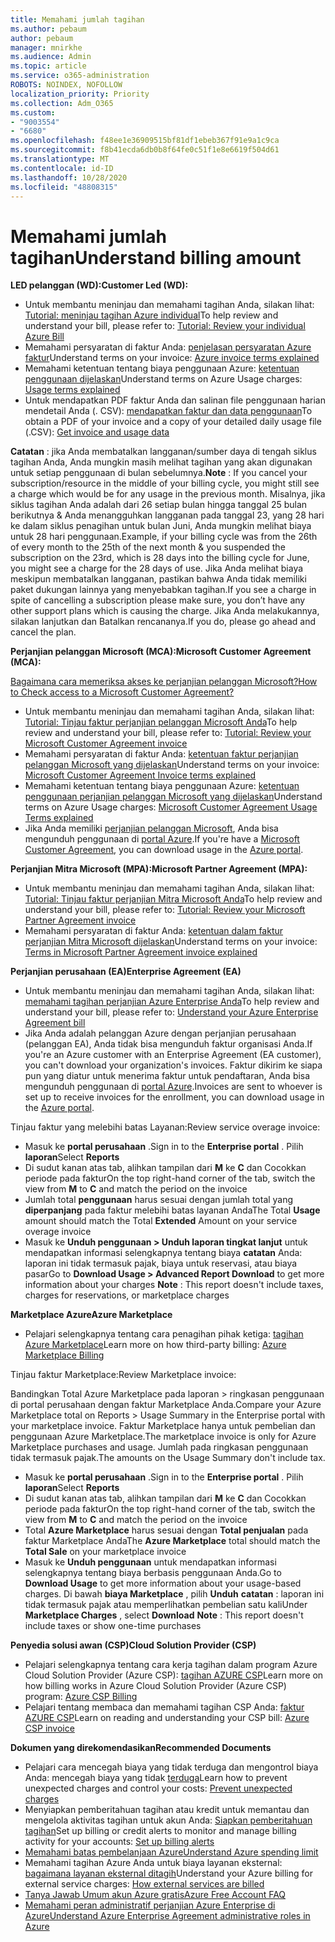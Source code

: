 ```yaml
---
title: Memahami jumlah tagihan
ms.author: pebaum
author: pebaum
manager: mnirkhe
ms.audience: Admin
ms.topic: article
ms.service: o365-administration
ROBOTS: NOINDEX, NOFOLLOW
localization_priority: Priority
ms.collection: Adm_O365
ms.custom:
- "9003554"
- "6680"
ms.openlocfilehash: f48ee1e36909515bf81df1ebeb367f91e9a1c9ca
ms.sourcegitcommit: f8b41ecda6db0b8f64fe0c51f1e8e6619f504d61
ms.translationtype: MT
ms.contentlocale: id-ID
ms.lasthandoff: 10/28/2020
ms.locfileid: "48808315"
---
```

# <a name="understand-billing-amount"></a><span data-ttu-id="c3283-102">Memahami jumlah tagihan</span><span class="sxs-lookup"><span data-stu-id="c3283-102">Understand billing amount</span></span>

<span data-ttu-id="c3283-103">**LED pelanggan (WD):**</span><span class="sxs-lookup"><span data-stu-id="c3283-103">**Customer Led (WD):**</span></span>

- <span data-ttu-id="c3283-104">Untuk membantu meninjau dan memahami tagihan Anda, silakan lihat: [Tutorial: meninjau tagihan Azure individual](https://docs.microsoft.com/azure/cost-management-billing/understand/review-individual-bill?WT.mc_id=Portal-Microsoft_Azure_Support)</span><span class="sxs-lookup"><span data-stu-id="c3283-104">To help review and understand your bill, please refer to: [Tutorial: Review your individual Azure Bill](https://docs.microsoft.com/azure/cost-management-billing/understand/review-individual-bill?WT.mc_id=Portal-Microsoft_Azure_Support)</span></span>
- <span data-ttu-id="c3283-105">Memahami persyaratan di faktur Anda: [penjelasan persyaratan Azure faktur](https://docs.microsoft.com/azure/cost-management-billing/understand/understand-invoice?WT.mc_id=Portal-Microsoft_Azure_Support)</span><span class="sxs-lookup"><span data-stu-id="c3283-105">Understand terms on your invoice: [Azure invoice terms explained](https://docs.microsoft.com/azure/cost-management-billing/understand/understand-invoice?WT.mc_id=Portal-Microsoft_Azure_Support)</span></span>
- <span data-ttu-id="c3283-106">Memahami ketentuan tentang biaya penggunaan Azure: [ketentuan penggunaan dijelaskan](https://docs.microsoft.com/azure/cost-management-billing/understand/understand-usage?WT.mc_id=Portal-Microsoft_Azure_Support)</span><span class="sxs-lookup"><span data-stu-id="c3283-106">Understand terms on Azure Usage charges: [Usage terms explained](https://docs.microsoft.com/azure/cost-management-billing/understand/understand-usage?WT.mc_id=Portal-Microsoft_Azure_Support)</span></span>
- <span data-ttu-id="c3283-107">Untuk mendapatkan PDF faktur Anda dan salinan file penggunaan harian mendetail Anda (. CSV): [mendapatkan faktur dan data penggunaan](https://docs.microsoft.com/azure/billing/billing-download-azure-invoice-daily-usage-date?WT.mc_id=Portal-Microsoft_Azure_Support)</span><span class="sxs-lookup"><span data-stu-id="c3283-107">To obtain a PDF of your invoice and a copy of your detailed daily usage file (.CSV): [Get invoice and usage data](https://docs.microsoft.com/azure/billing/billing-download-azure-invoice-daily-usage-date?WT.mc_id=Portal-Microsoft_Azure_Support)</span></span>

<span data-ttu-id="c3283-108">**Catatan** : jika Anda membatalkan langganan/sumber daya di tengah siklus tagihan Anda, Anda mungkin masih melihat tagihan yang akan digunakan untuk setiap penggunaan di bulan sebelumnya.</span><span class="sxs-lookup"><span data-stu-id="c3283-108">**Note** : If you cancel your subscription/resource in the middle of your billing cycle, you might still see a charge which would be for any usage in the previous month.</span></span> <span data-ttu-id="c3283-109">Misalnya, jika siklus tagihan Anda adalah dari 26 setiap bulan hingga tanggal 25 bulan berikutnya & Anda menangguhkan langganan pada tanggal 23, yang 28 hari ke dalam siklus penagihan untuk bulan Juni, Anda mungkin melihat biaya untuk 28 hari penggunaan.</span><span class="sxs-lookup"><span data-stu-id="c3283-109">Example, if your billing cycle was from the 26th of every month to the 25th of the next month & you suspended the subscription on the 23rd, which is 28 days into the billing cycle for June, you might see a charge for the 28 days of use.</span></span> <span data-ttu-id="c3283-110">Jika Anda melihat biaya meskipun membatalkan langganan, pastikan bahwa Anda tidak memiliki paket dukungan lainnya yang menyebabkan tagihan.</span><span class="sxs-lookup"><span data-stu-id="c3283-110">If you see a charge in spite of cancelling a subscription please make sure, you don’t have any other support plans which is causing the charge.</span></span> <span data-ttu-id="c3283-111">Jika Anda melakukannya, silakan lanjutkan dan Batalkan rencananya.</span><span class="sxs-lookup"><span data-stu-id="c3283-111">If you do, please go ahead and cancel the plan.</span></span>

<span data-ttu-id="c3283-112">**Perjanjian pelanggan Microsoft (MCA):**</span><span class="sxs-lookup"><span data-stu-id="c3283-112">**Microsoft Customer Agreement (MCA):**</span></span>

[<span data-ttu-id="c3283-113">Bagaimana cara memeriksa akses ke perjanjian pelanggan Microsoft?</span><span class="sxs-lookup"><span data-stu-id="c3283-113">How to Check access to a Microsoft Customer Agreement?</span></span>](https://docs.microsoft.com/azure/cost-management-billing/manage/download-azure-invoice-daily-usage-date?WT.mc_id=Portal-Microsoft_Azure_Support#check-access-to-a-microsoft-customer-agreement)

- <span data-ttu-id="c3283-114">Untuk membantu meninjau dan memahami tagihan Anda, silakan lihat: [Tutorial: Tinjau faktur perjanjian pelanggan Microsoft Anda](https://docs.microsoft.com/azure/cost-management-billing/understand/review-customer-agreement-bill?WT.mc_id=Portal-Microsoft_Azure_Support)</span><span class="sxs-lookup"><span data-stu-id="c3283-114">To help review and understand your bill, please refer to: [Tutorial: Review your Microsoft Customer Agreement invoice](https://docs.microsoft.com/azure/cost-management-billing/understand/review-customer-agreement-bill?WT.mc_id=Portal-Microsoft_Azure_Support)</span></span>
- <span data-ttu-id="c3283-115">Memahami persyaratan di faktur Anda: [ketentuan faktur perjanjian pelanggan Microsoft yang dijelaskan](https://docs.microsoft.com/azure/cost-management-billing/understand/mca-understand-your-invoice?WT.mc_id=Portal-Microsoft_Azure_Support)</span><span class="sxs-lookup"><span data-stu-id="c3283-115">Understand terms on your invoice: [Microsoft Customer Agreement Invoice terms explained](https://docs.microsoft.com/azure/cost-management-billing/understand/mca-understand-your-invoice?WT.mc_id=Portal-Microsoft_Azure_Support)</span></span>
- <span data-ttu-id="c3283-116">Memahami ketentuan tentang biaya penggunaan Azure: [ketentuan penggunaan perjanjian pelanggan Microsoft yang dijelaskan](https://docs.microsoft.com/azure/cost-management-billing/understand/mca-understand-your-usage?WT.mc_id=Portal-Microsoft_Azure_Support)</span><span class="sxs-lookup"><span data-stu-id="c3283-116">Understand terms on Azure Usage charges: [Microsoft Customer Agreement Usage Terms explained](https://docs.microsoft.com/azure/cost-management-billing/understand/mca-understand-your-usage?WT.mc_id=Portal-Microsoft_Azure_Support)</span></span>
- <span data-ttu-id="c3283-117">Jika Anda memiliki [perjanjian pelanggan Microsoft](https://docs.microsoft.com/azure/cost-management-billing/manage/download-azure-invoice-daily-usage-date?WT.mc_id=Portal-Microsoft_Azure_Support#check-access-to-a-microsoft-customer-agreement), Anda bisa mengunduh penggunaan di [portal Azure](https://portal.azure.com/).</span><span class="sxs-lookup"><span data-stu-id="c3283-117">If you're have a [Microsoft Customer Agreement](https://docs.microsoft.com/azure/cost-management-billing/manage/download-azure-invoice-daily-usage-date?WT.mc_id=Portal-Microsoft_Azure_Support#check-access-to-a-microsoft-customer-agreement), you can download usage in the [Azure portal](https://portal.azure.com/).</span></span>

<span data-ttu-id="c3283-118">**Perjanjian Mitra Microsoft (MPA):**</span><span class="sxs-lookup"><span data-stu-id="c3283-118">**Microsoft Partner Agreement (MPA):**</span></span>

- <span data-ttu-id="c3283-119">Untuk membantu meninjau dan memahami tagihan Anda, silakan lihat: [Tutorial: Tinjau faktur perjanjian Mitra Microsoft Anda](https://docs.microsoft.com/azure/cost-management-billing/understand/review-partner-agreement-bill?WT.mc_id=Portal-Microsoft_Azure_Support)</span><span class="sxs-lookup"><span data-stu-id="c3283-119">To help review and understand your bill, please refer to: [Tutorial: Review your Microsoft Partner Agreement invoice](https://docs.microsoft.com/azure/cost-management-billing/understand/review-partner-agreement-bill?WT.mc_id=Portal-Microsoft_Azure_Support)</span></span>
- <span data-ttu-id="c3283-120">Memahami persyaratan di faktur Anda: [ketentuan dalam faktur perjanjian Mitra Microsoft dijelaskan](https://docs.microsoft.com/azure/cost-management-billing/understand/mpa-invoice-terms?WT.mc_id=Portal-Microsoft_Azure_Support)</span><span class="sxs-lookup"><span data-stu-id="c3283-120">Understand terms on your invoice: [Terms in Microsoft Partner Agreement invoice explained](https://docs.microsoft.com/azure/cost-management-billing/understand/mpa-invoice-terms?WT.mc_id=Portal-Microsoft_Azure_Support)</span></span>

<span data-ttu-id="c3283-121">**Perjanjian perusahaan (EA)**</span><span class="sxs-lookup"><span data-stu-id="c3283-121">**Enterprise Agreement (EA)**</span></span>

- <span data-ttu-id="c3283-122">Untuk membantu meninjau dan memahami tagihan Anda, silakan lihat: [memahami tagihan perjanjian Azure Enterprise Anda](https://docs.microsoft.com/azure/cost-management-billing/understand/review-enterprise-agreement-bill?WT.mc_id=Portal-Microsoft_Azure_Support)</span><span class="sxs-lookup"><span data-stu-id="c3283-122">To help review and understand your bill, please refer to: [Understand your Azure Enterprise Agreement bill](https://docs.microsoft.com/azure/cost-management-billing/understand/review-enterprise-agreement-bill?WT.mc_id=Portal-Microsoft_Azure_Support)</span></span>
- <span data-ttu-id="c3283-123">Jika Anda adalah pelanggan Azure dengan perjanjian perusahaan (pelanggan EA), Anda tidak bisa mengunduh faktur organisasi Anda.</span><span class="sxs-lookup"><span data-stu-id="c3283-123">If you're an Azure customer with an Enterprise Agreement (EA customer), you can't download your organization's invoices.</span></span> <span data-ttu-id="c3283-124">Faktur dikirim ke siapa pun yang diatur untuk menerima faktur untuk pendaftaran, Anda bisa mengunduh penggunaan di [portal Azure](https://portal.azure.com/).</span><span class="sxs-lookup"><span data-stu-id="c3283-124">Invoices are sent to whoever is set up to receive invoices for the enrollment, you can download usage in the [Azure portal](https://portal.azure.com/).</span></span>

<span data-ttu-id="c3283-125">Tinjau faktur yang melebihi batas Layanan:</span><span class="sxs-lookup"><span data-stu-id="c3283-125">Review service overage invoice:</span></span>

- <span data-ttu-id="c3283-126">Masuk ke **portal perusahaan** .</span><span class="sxs-lookup"><span data-stu-id="c3283-126">Sign in to the **Enterprise portal** .</span></span> <span data-ttu-id="c3283-127">Pilih **laporan**</span><span class="sxs-lookup"><span data-stu-id="c3283-127">Select **Reports**</span></span>
- <span data-ttu-id="c3283-128">Di sudut kanan atas tab, alihkan tampilan dari **M** ke **C** dan Cocokkan periode pada faktur</span><span class="sxs-lookup"><span data-stu-id="c3283-128">On the top right-hand corner of the tab, switch the view from **M** to **C** and match the period on the invoice</span></span>
- <span data-ttu-id="c3283-129">Jumlah total **penggunaan** harus sesuai dengan jumlah total yang **diperpanjang** pada faktur melebihi batas layanan Anda</span><span class="sxs-lookup"><span data-stu-id="c3283-129">The Total **Usage** amount should match the Total **Extended** Amount on your service overage invoice</span></span>
- <span data-ttu-id="c3283-130">Masuk ke **Unduh penggunaan > Unduh laporan tingkat lanjut** untuk mendapatkan informasi selengkapnya tentang biaya **catatan** Anda: laporan ini tidak termasuk pajak, biaya untuk reservasi, atau biaya pasar</span><span class="sxs-lookup"><span data-stu-id="c3283-130">Go to **Download Usage > Advanced Report Download** to get more information about your charges **Note** : This report doesn't include taxes, charges for reservations, or marketplace charges</span></span>

<span data-ttu-id="c3283-131">**Marketplace Azure**</span><span class="sxs-lookup"><span data-stu-id="c3283-131">**Azure Marketplace**</span></span>

- <span data-ttu-id="c3283-132">Pelajari selengkapnya tentang cara penagihan pihak ketiga: [tagihan Azure Marketplace](https://docs.microsoft.com/azure/billing/billing-understand-your-azure-marketplace-charges?WT.mc_id=Portal-Microsoft_Azure_Support)</span><span class="sxs-lookup"><span data-stu-id="c3283-132">Learn more on how third-party billing: [Azure Marketplace Billing](https://docs.microsoft.com/azure/billing/billing-understand-your-azure-marketplace-charges?WT.mc_id=Portal-Microsoft_Azure_Support)</span></span>

<span data-ttu-id="c3283-133">Tinjau faktur Marketplace:</span><span class="sxs-lookup"><span data-stu-id="c3283-133">Review Marketplace invoice:</span></span>

<span data-ttu-id="c3283-134">Bandingkan Total Azure Marketplace pada laporan > ringkasan penggunaan di portal perusahaan dengan faktur Marketplace Anda.</span><span class="sxs-lookup"><span data-stu-id="c3283-134">Compare your Azure Marketplace total on Reports > Usage Summary in the Enterprise portal with your marketplace invoice.</span></span> <span data-ttu-id="c3283-135">Faktur Marketplace hanya untuk pembelian dan penggunaan Azure Marketplace.</span><span class="sxs-lookup"><span data-stu-id="c3283-135">The marketplace invoice is only for Azure Marketplace purchases and usage.</span></span> <span data-ttu-id="c3283-136">Jumlah pada ringkasan penggunaan tidak termasuk pajak.</span><span class="sxs-lookup"><span data-stu-id="c3283-136">The amounts on the Usage Summary don't include tax.</span></span>

- <span data-ttu-id="c3283-137">Masuk ke **portal perusahaan** .</span><span class="sxs-lookup"><span data-stu-id="c3283-137">Sign in to the **Enterprise portal** .</span></span> <span data-ttu-id="c3283-138">Pilih **laporan**</span><span class="sxs-lookup"><span data-stu-id="c3283-138">Select **Reports**</span></span>
- <span data-ttu-id="c3283-139">Di sudut kanan atas tab, alihkan tampilan dari **M** ke **C** dan Cocokkan periode pada faktur</span><span class="sxs-lookup"><span data-stu-id="c3283-139">On the top right-hand corner of the tab, switch the view from **M** to **C** and match the period on the invoice</span></span>
- <span data-ttu-id="c3283-140">Total **Azure Marketplace** harus sesuai dengan **Total penjualan** pada faktur Marketplace Anda</span><span class="sxs-lookup"><span data-stu-id="c3283-140">The **Azure Marketplace** total should match the **Total Sale** on your marketplace invoice</span></span>
- <span data-ttu-id="c3283-141">Masuk ke **Unduh penggunaan** untuk mendapatkan informasi selengkapnya tentang biaya berbasis penggunaan Anda.</span><span class="sxs-lookup"><span data-stu-id="c3283-141">Go to **Download Usage** to get more information about your usage-based charges.</span></span> <span data-ttu-id="c3283-142">Di bawah **biaya Marketplace** , pilih **Unduh** **catatan** : laporan ini tidak termasuk pajak atau memperlihatkan pembelian satu kali</span><span class="sxs-lookup"><span data-stu-id="c3283-142">Under **Marketplace Charges** , select **Download** **Note** : This report doesn't include taxes or show one-time purchases</span></span>

<span data-ttu-id="c3283-143">**Penyedia solusi awan (CSP)**</span><span class="sxs-lookup"><span data-stu-id="c3283-143">**Cloud Solution Provider (CSP)**</span></span>

- <span data-ttu-id="c3283-144">Pelajari selengkapnya tentang cara kerja tagihan dalam program Azure Cloud Solution Provider (Azure CSP): [tagihan AZURE CSP](https://docs.microsoft.com/azure/cloud-solution-provider/billing/azure-csp-billing-overview?WT.mc_id=Portal-Microsoft_Azure_Support)</span><span class="sxs-lookup"><span data-stu-id="c3283-144">Learn more on how billing works in Azure Cloud Solution Provider (Azure CSP) program: [Azure CSP Billing](https://docs.microsoft.com/azure/cloud-solution-provider/billing/azure-csp-billing-overview?WT.mc_id=Portal-Microsoft_Azure_Support)</span></span>
- <span data-ttu-id="c3283-145">Pelajari tentang membaca dan memahami tagihan CSP Anda: [faktur AZURE CSP](https://docs.microsoft.com/azure/cloud-solution-provider/billing/azure-csp-invoice?WT.mc_id=Portal-Microsoft_Azure_Support)</span><span class="sxs-lookup"><span data-stu-id="c3283-145">Learn on reading and understanding your CSP bill: [Azure CSP invoice](https://docs.microsoft.com/azure/cloud-solution-provider/billing/azure-csp-invoice?WT.mc_id=Portal-Microsoft_Azure_Support)</span></span>

<span data-ttu-id="c3283-146">**Dokumen yang direkomendasikan**</span><span class="sxs-lookup"><span data-stu-id="c3283-146">**Recommended Documents**</span></span>

- <span data-ttu-id="c3283-147">Pelajari cara mencegah biaya yang tidak terduga dan mengontrol biaya Anda: mencegah biaya yang tidak [terduga](https://docs.microsoft.com/azure/cost-management-billing/manage/getting-started?WT.mc_id=Portal-Microsoft_Azure_Support)</span><span class="sxs-lookup"><span data-stu-id="c3283-147">Learn how to prevent unexpected charges and control your costs: [Prevent unexpected charges](https://docs.microsoft.com/azure/cost-management-billing/manage/getting-started?WT.mc_id=Portal-Microsoft_Azure_Support)</span></span>
- <span data-ttu-id="c3283-148">Menyiapkan pemberitahuan tagihan atau kredit untuk memantau dan mengelola aktivitas tagihan untuk akun Anda: [Siapkan pemberitahuan tagihan](https://docs.microsoft.com/azure/cost-management-billing/costs/cost-mgt-alerts-monitor-usage-spending?WT.mc_id=Portal-Microsoft_Azure_Support)</span><span class="sxs-lookup"><span data-stu-id="c3283-148">Set up billing or credit alerts to monitor and manage billing activity for your accounts: [Set up billing alerts](https://docs.microsoft.com/azure/cost-management-billing/costs/cost-mgt-alerts-monitor-usage-spending?WT.mc_id=Portal-Microsoft_Azure_Support)</span></span>
- [<span data-ttu-id="c3283-149">Memahami batas pembelanjaan Azure</span><span class="sxs-lookup"><span data-stu-id="c3283-149">Understand Azure spending limit</span></span>](https://docs.microsoft.com/azure/cost-management-billing/manage/spending-limit?WT.mc_id=Portal-Microsoft_Azure_Support)
- <span data-ttu-id="c3283-150">Memahami tagihan Azure Anda untuk biaya layanan eksternal: [bagaimana layanan eksternal ditagih](https://docs.microsoft.com/azure/cost-management-billing/understand/understand-azure-marketplace-charges?WT.mc_id=Portal-Microsoft_Azure_Support)</span><span class="sxs-lookup"><span data-stu-id="c3283-150">Understand your Azure billing for external service charges: [How external services are billed](https://docs.microsoft.com/azure/cost-management-billing/understand/understand-azure-marketplace-charges?WT.mc_id=Portal-Microsoft_Azure_Support)</span></span>
- [<span data-ttu-id="c3283-151">Tanya Jawab Umum akun Azure gratis</span><span class="sxs-lookup"><span data-stu-id="c3283-151">Azure Free Account FAQ</span></span>](https://azure.microsoft.com/free/free-account-faq/)
- [<span data-ttu-id="c3283-152">Memahami peran administratif perjanjian Azure Enterprise di Azure</span><span class="sxs-lookup"><span data-stu-id="c3283-152">Understand Azure Enterprise Agreement administrative roles in Azure</span></span>](https://docs.microsoft.com/azure/cost-management-billing/manage/understand-ea-roles?WT.mc_id=Portal-Microsoft_Azure_Support)